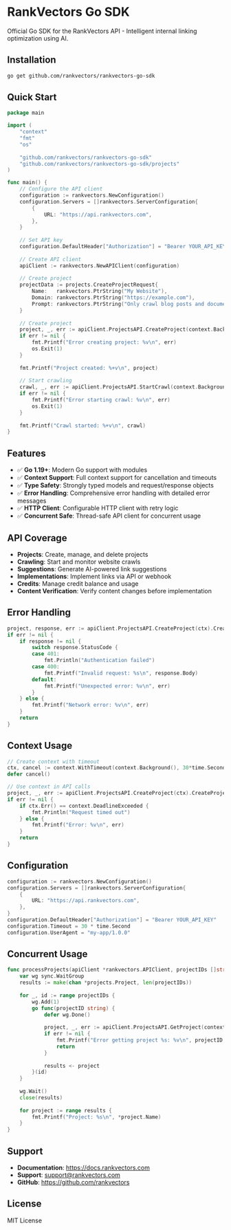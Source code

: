 # RankVectors Go SDK

Official Go SDK for the RankVectors API - Intelligent internal linking optimization using AI.

## Installation

```bash
go get github.com/rankvectors/rankvectors-go-sdk
```

## Quick Start

```go
package main

import (
    "context"
    "fmt"
    "os"
    
    "github.com/rankvectors/rankvectors-go-sdk"
    "github.com/rankvectors/rankvectors-go-sdk/projects"
)

func main() {
    // Configure the API client
    configuration := rankvectors.NewConfiguration()
    configuration.Servers = []rankvectors.ServerConfiguration{
        {
            URL: "https://api.rankvectors.com",
        },
    }
    
    // Set API key
    configuration.DefaultHeader["Authorization"] = "Bearer YOUR_API_KEY" // Replace with your actual API key
    
    // Create API client
    apiClient := rankvectors.NewAPIClient(configuration)
    
    // Create project
    projectData := projects.CreateProjectRequest{
        Name:   rankvectors.PtrString("My Website"),
        Domain: rankvectors.PtrString("https://example.com"),
        Prompt: rankvectors.PtrString("Only crawl blog posts and documentation"),
    }
    
    // Create project
    project, _, err := apiClient.ProjectsAPI.CreateProject(context.Background()).CreateProjectRequest(projectData).Execute()
    if err != nil {
        fmt.Printf("Error creating project: %v\n", err)
        os.Exit(1)
    }
    
    fmt.Printf("Project created: %+v\n", project)
    
    // Start crawling
    crawl, _, err := apiClient.ProjectsAPI.StartCrawl(context.Background(), *project.Id).Execute()
    if err != nil {
        fmt.Printf("Error starting crawl: %v\n", err)
        os.Exit(1)
    }
    
    fmt.Printf("Crawl started: %+v\n", crawl)
}
```

## Features

- ✅ **Go 1.19+**: Modern Go support with modules
- ✅ **Context Support**: Full context support for cancellation and timeouts
- ✅ **Type Safety**: Strongly typed models and request/response objects
- ✅ **Error Handling**: Comprehensive error handling with detailed error messages
- ✅ **HTTP Client**: Configurable HTTP client with retry logic
- ✅ **Concurrent Safe**: Thread-safe API client for concurrent usage

## API Coverage

- **Projects**: Create, manage, and delete projects
- **Crawling**: Start and monitor website crawls
- **Suggestions**: Generate AI-powered link suggestions
- **Implementations**: Implement links via API or webhook
- **Credits**: Manage credit balance and usage
- **Content Verification**: Verify content changes before implementation

## Error Handling

```go
project, response, err := apiClient.ProjectsAPI.CreateProject(ctx).CreateProjectRequest(projectData).Execute()
if err != nil {
    if response != nil {
        switch response.StatusCode {
        case 401:
            fmt.Println("Authentication failed")
        case 400:
            fmt.Printf("Invalid request: %s\n", response.Body)
        default:
            fmt.Printf("Unexpected error: %v\n", err)
        }
    } else {
        fmt.Printf("Network error: %v\n", err)
    }
    return
}
```

## Context Usage

```go
// Create context with timeout
ctx, cancel := context.WithTimeout(context.Background(), 30*time.Second)
defer cancel()

// Use context in API calls
project, _, err := apiClient.ProjectsAPI.CreateProject(ctx).CreateProjectRequest(projectData).Execute()
if err != nil {
    if ctx.Err() == context.DeadlineExceeded {
        fmt.Println("Request timed out")
    } else {
        fmt.Printf("Error: %v\n", err)
    }
    return
}
```

## Configuration

```go
configuration := rankvectors.NewConfiguration()
configuration.Servers = []rankvectors.ServerConfiguration{
    {
        URL: "https://api.rankvectors.com",
    },
}
configuration.DefaultHeader["Authorization"] = "Bearer YOUR_API_KEY"
configuration.Timeout = 30 * time.Second
configuration.UserAgent = "my-app/1.0.0"
```

## Concurrent Usage

```go
func processProjects(apiClient *rankvectors.APIClient, projectIDs []string) {
    var wg sync.WaitGroup
    results := make(chan *projects.Project, len(projectIDs))
    
    for _, id := range projectIDs {
        wg.Add(1)
        go func(projectID string) {
            defer wg.Done()
            
            project, _, err := apiClient.ProjectsAPI.GetProject(context.Background(), projectID).Execute()
            if err != nil {
                fmt.Printf("Error getting project %s: %v\n", projectID, err)
                return
            }
            
            results <- project
        }(id)
    }
    
    wg.Wait()
    close(results)
    
    for project := range results {
        fmt.Printf("Project: %s\n", *project.Name)
    }
}
```

## Support

- **Documentation**: https://docs.rankvectors.com
- **Support**: support@rankvectors.com
- **GitHub**: https://github.com/rankvectors

## License

MIT License